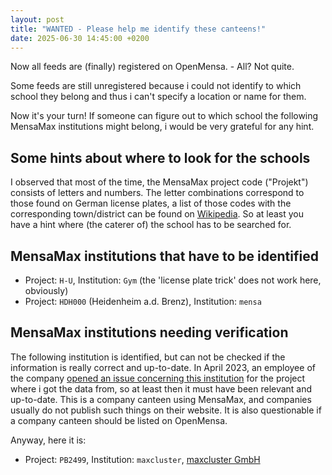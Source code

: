 ```yaml
---
layout: post
title: "WANTED - Please help me identify these canteens!"
date: 2025-06-30 14:45:00 +0200
---
```


Now all feeds are (finally) registered on OpenMensa. - All? Not quite.

Some feeds are still unregistered because i could not identify to which school they belong and thus i can't specify a location or name for them.

Now it's your turn!
If someone can figure out to which school the following MensaMax institutions might belong, i would be very grateful for any hint.

## Some hints about where to look for the schools

I observed that most of the time, the MensaMax project code ("Projekt") consists of letters and numbers. The letter combinations correspond to those found on German license plates, a list of those codes with the corresponding town/district can be found on [Wikipedia](https://de.wikipedia.org/wiki/Liste_der_Kfz-Kennzeichen_in_Deutschland#Liste_der_Kfz-Kennzeichen_in_Deutschland). So at least you have a hint where (the caterer of) the school has to be searched for.

## MensaMax institutions that have to be identified

- Project: `H-U`, Institution: `Gym` (the 'license plate trick' does not work here, obviously)
- Project: `HDH000` (Heidenheim a.d. Brenz), Institution: `mensa`

## MensaMax institutions needing verification

The following institution is identified, but can not be checked if the information is really correct and up-to-date.
In April 2023, an employee of the company [opened an issue concerning this institution](https://github.com/philippdormann/mensamax-api/issues/22) for the project where i got the data from, so at least then it must have been relevant and up-to-date.
This is a company canteen using MensaMax, and companies usually do not publish such things on their website.
It is also questionable if a company canteen should be listed on OpenMensa.

Anyway, here it is:
- Project: `PB2499`, Institution: `maxcluster`, [maxcluster GmbH](https://maxcluster.de)